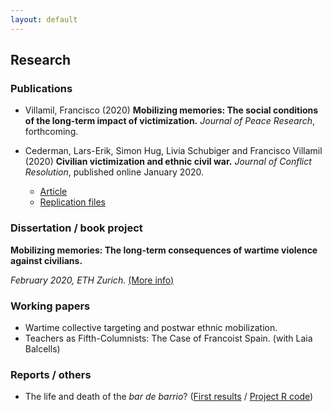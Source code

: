 ```yaml
---
layout: default
---
```


## Research

### Publications

* Villamil, Francisco (2020) **Mobilizing memories: The social conditions of the long-term impact of victimization.** *Journal of Peace Research*, forthcoming.

* Cederman, Lars-Erik, Simon Hug, Livia Schubiger and Francisco Villamil (2020) **Civilian victimization and ethnic civil war.** *Journal of Conflict Resolution*, published online January 2020.

  * [Article](https://journals.sagepub.com/doi/full/10.1177/0022002719898873)
  * [Replication files](https://github.com/franvillamil/franvillamil.github.io/raw/master/files/replication_cederman_et_al_2020.zip)

### Dissertation / book project

**Mobilizing memories: The long-term consequences of wartime violence against civilians.**

*February 2020, ETH Zurich.* [(More info)](./dissertation.html)
    
### Working papers

* Wartime collective targeting and postwar ethnic mobilization.
* Teachers as Fifth-Columnists: The Case of Francoist Spain. (with Laia Balcells)

### Reports / others

* The life and death of the *bar de barrio*? ([First results](https://github.com/franvillamil/tripadvisor_reviews/blob/master/writing/report.pdf) / [Project R code](https://github.com/franvillamil/tripadvisor_reviews))
